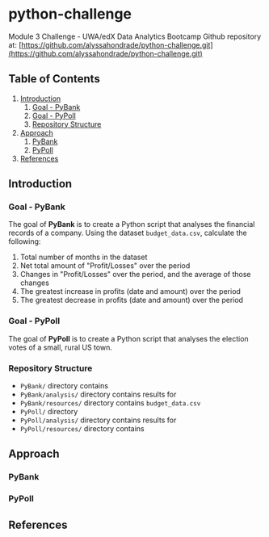 # python-challenge
Module 3 Challenge - UWA/edX Data Analytics Bootcamp
Github repository at: [https://github.com/alyssahondrade/python-challenge.git](https://github.com/alyssahondrade/python-challenge.git)

## Table of Contents
1. [Introduction](https://github.com/alyssahondrade/python-challenge/edit/main/README.md#introduction)
    1. [Goal - PyBank](https://github.com/alyssahondrade/python-challenge/edit/main/README.md#goal---pybank)
    2. [Goal - PyPoll](https://github.com/alyssahondrade/python-challenge/edit/main/README.md#goal---pypoll)
    3. [Repository Structure](https://github.com/alyssahondrade/python-challenge/edit/main/README.md#repository-structure)
2. [Approach](https://github.com/alyssahondrade/python-challenge/edit/main/README.md#approach)
    1. [PyBank](https://github.com/alyssahondrade/python-challenge/edit/main/README.md#pybank)
    2. [PyPoll](https://github.com/alyssahondrade/python-challenge/edit/main/README.md#pypoll)
4. [References](https://github.com/alyssahondrade/python-challenge/edit/main/README.md#references)

## Introduction
### Goal - PyBank
The goal of **PyBank** is to create a Python script that analyses the financial records of a company. Using the dataset `budget_data.csv`, calculate the following:
1. Total number of months in the dataset
2. Net total amount of "Profit/Losses" over the period
3. Changes in "Profit/Losses" over the period, and the average of those changes
4. The greatest increase in profits (date and amount) over the period
5. The greatest decrease in profits (date and amount) over the period

### Goal - PyPoll
The goal of **PyPoll** is to create a Python script that analyses the election votes of a small, rural US town.


### Repository Structure
- `PyBank/` directory contains
- `PyBank/analysis/` directory contains results for
- `PyBank/resources/` directory contains `budget_data.csv`
- `PyPoll/` directory
- `PyPoll/analysis/` directory contains results for
- `PyPoll/resources/` directory contains


## Approach
### PyBank

### PyPoll

## References
